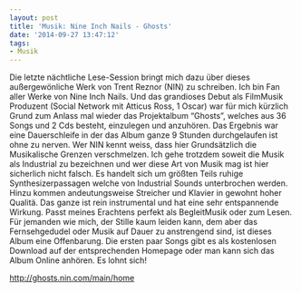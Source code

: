 ```yaml
---
layout: post
title: 'Musik: Nine Inch Nails - Ghosts'
date: '2014-09-27 13:47:12'
tags:
- Musik
---
```


Die letzte nächtliche Lese-Session bringt mich dazu über dieses außergewönliche Werk von Trent Reznor (NIN) zu schreiben. Ich bin  Fan aller Werke von Nine Inch Nails. Und das  grandioses Debut als FilmMusik Produzent (Social Network mit Atticus Ross, 1 Oscar) war für mich kürzlich Grund zum Anlass  mal wieder das Projektalbum “Ghosts”, welches aus 36 Songs und 2 Cds besteht, einzulegen und anzuhören. Das Ergebnis war eine Dauerschleife in der das Album ganze 9 Stunden durchgelaufen ist ohne zu nerven.
Wer NIN kennt weiss, dass hier Grundsätzlich die Musikalische Grenzen verschmelzen. Ich gehe trotzdem soweit die Musik als Industrial zu bezeichnen und wer diese Art von Musik mag ist hier sicherlich nicht falsch.  Es handelt sich um größten Teils ruhige Synthesizerpassagen welche von Industrial Sounds unterbrochen werden. Hinzu kommen andeutungsweise  Streicher und Klavier in gewohnt hoher Qualitä. Das ganze ist rein instrumental und hat eine sehr entspannende Wirkung. Passt meines Erachtens perfekt als BegleitMusik oder zum Lesen. Für jemanden wie mich, der Stille kaum leiden kann, dem aber das Fernsehgedudel oder Musik auf Dauer zu anstrengend sind, ist dieses Album eine Offenbarung.
Die ersten paar Songs gibt es als kostenlosen Download auf der entsprechenden Homepage oder man kann sich das Album Online anhören. Es lohnt sich!

http://ghosts.nin.com/main/home